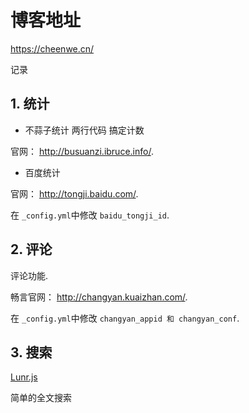# 博客地址

<https://cheenwe.cn/>

记录


## 1. 统计

- 不蒜子统计
  两行代码 搞定计数

官网： <http://busuanzi.ibruce.info/>.


- 百度统计

官网： <http://tongji.baidu.com/>.

在 `_config.yml`中修改 `baidu_tongji_id`.


## 2. 评论

评论功能.

畅言官网： <http://changyan.kuaizhan.com/>.

在 `_config.yml`中修改 `changyan_appid 和 changyan_conf`.



## 3. 搜索

[Lunr.js](http://lunrjs.com/)

简单的全文搜索
